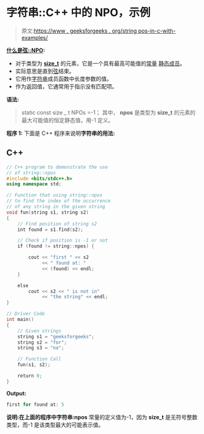 # 字符串::C++ 中的 NPO，示例

> 原文:[https://www . geeksforgeeks . org/string pos-in-c-with-examples/](https://www.geeksforgeeks.org/stringnpos-in-c-with-examples/)

**<u>什么是弦::NPO</u>:**

*   对于类型为 [**size_t**](https://www.geeksforgeeks.org/size_t-data-type-c-language/) 的元素，它是一个具有最高可能值的[常量](https://www.geeksforgeeks.org/constants-in-c-cpp/) [静态成员](https://www.geeksforgeeks.org/static-data-members-c/)。
*   实际意思是直到[弦](https://www.geeksforgeeks.org/string-data-structure/)结束。
*   它用作[字符串](https://www.geeksforgeeks.org/string-data-structure/)成员函数中长度参数的值。
*   作为返回值，它通常用于指示没有匹配项。

**语法:**

> static const size _ t NPOs =-1；
> 其中， **npos** 是类型为 **size_t** 的元素的最大可能值的恒定静态值，用-1 定义。

**程序 1:** 下面是 C++ 程序来说明**字符串的用法:**

## C++

```cpp
// C++ program to demonstrate the use
// of string::npos
#include <bits/stdc++.h>
using namespace std;

// Function that using string::npos
// to find the index of the occurrence
// of any string in the given string
void fun(string s1, string s2)
{
    // Find position of string s2
    int found = s1.find(s2);

    // Check if position is -1 or not
    if (found != string::npos) {

        cout << "first " << s2
             << " found at: "
             << (found) << endl;
    }

    else
        cout << s2 << " is not in"
             << "the string" << endl;
}

// Driver Code
int main()
{
    // Given strings
    string s1 = "geeksforgeeks";
    string s2 = "for";
    string s3 = "no";

    // Function Call
    fun(s1, s2);

    return 0;
}
```

**Output:** 

```cpp
first for found at: 5
```

**说明:**在上面的程序中**字符串:npos** 常量的定义值为-1，因为 **size_t** 是无符号整数类型，而-1 是该类型最大的可能表示值。